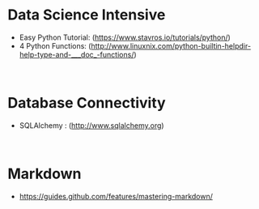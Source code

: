 # Data Science Intensive

* Easy Python Tutorial: (https://www.stavros.io/tutorials/python/) <br />
* 4 Python Functions: (http://www.linuxnix.com/python-builtin-helpdir-help-type-and-___doc_-functions/) <br />
<br />

# Database Connectivity<br />
* SQLAlchemy : (http://www.sqlalchemy.org)<br />
<br />

# Markdown<br />
* https://guides.github.com/features/mastering-markdown/<br />
<br />

